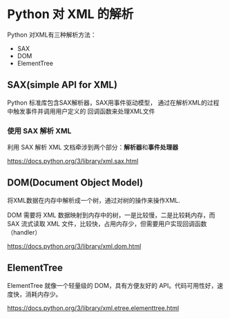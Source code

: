 # Python 对 XML 的解析

Python 对XML有三种解析方法：

- SAX
- DOM
- ElementTree

## SAX(simple API for XML)

Python 标准库包含SAX解析器，SAX用事件驱动模型，
通过在解析XML的过程中触发事件并调用用户定义的
回调函数来处理XML文件

### 使用 SAX 解析 XML

利用 SAX 解析 XML 文档牵涉到两个部分：**解析器**和**事件处理器**

<https://docs.python.org/3/library/xml.sax.html>

## DOM(Document Object Model)

将XML数据在内存中解析成一个树，通过对树的操作来操作XML.

DOM 需要将 XML 数据映射到内存中的树，一是比较慢，二是比较耗内存，而 SAX 流式读取 XML 文件，比较快，占用内存少，但需要用户实现回调函数（handler）

<https://docs.python.org/3/library/xml.dom.html>

## ElementTree

ElementTree 就像一个轻量级的 DOM，具有方便友好的 API。代码可用性好，速度快，消耗内存少。

<https://docs.python.org/3/library/xml.etree.elementtree.html>